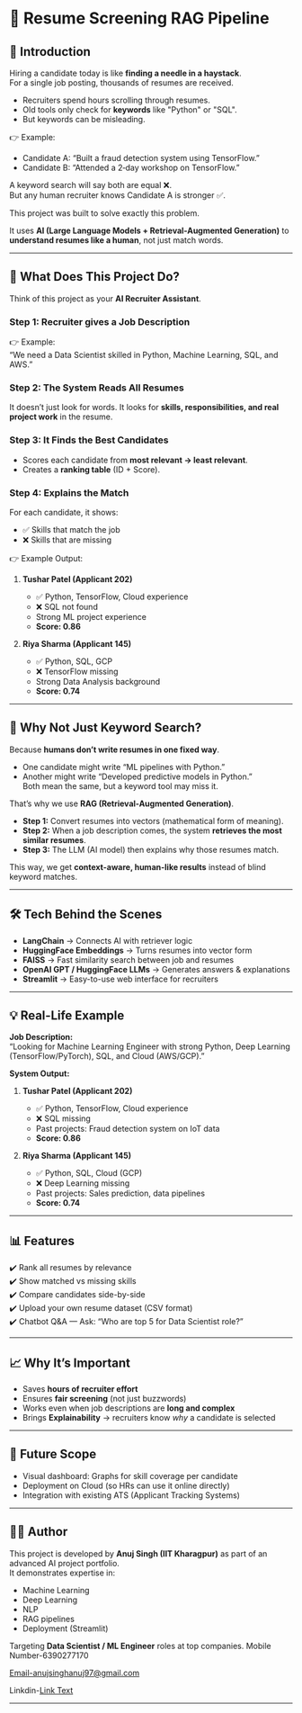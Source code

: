 # 📄 Resume Screening RAG Pipeline  

## 🌟 Introduction  

Hiring a candidate today is like **finding a needle in a haystack**.  
For a single job posting, thousands of resumes are received.  

- Recruiters spend hours scrolling through resumes.  
- Old tools only check for **keywords** like "Python" or "SQL".  
- But keywords can be misleading.  

👉 Example:  
- Candidate A: “Built a fraud detection system using TensorFlow.”  
- Candidate B: “Attended a 2‑day workshop on TensorFlow.”  

A keyword search will say both are equal ❌.  
But any human recruiter knows Candidate A is stronger ✅.  

This project was built to solve exactly this problem.  

It uses **AI (Large Language Models + Retrieval-Augmented Generation)** to **understand resumes like a human**, not just match words.  

---

## 🧐 What Does This Project Do?  

Think of this project as your **AI Recruiter Assistant**.  

### Step 1: Recruiter gives a Job Description  
👉 Example:  
“We need a Data Scientist skilled in Python, Machine Learning, SQL, and AWS.”  

### Step 2: The System Reads All Resumes  
It doesn’t just look for words. It looks for **skills, responsibilities, and real project work** in the resume.  

### Step 3: It Finds the Best Candidates  
- Scores each candidate from **most relevant → least relevant**.  
- Creates a **ranking table** (ID + Score).  

### Step 4: Explains the Match  
For each candidate, it shows:  
- ✅ Skills that match the job  
- ❌ Skills that are missing  

👉 Example Output:  
1. **Tushar Patel (Applicant 202)**  
   - ✅ Python, TensorFlow, Cloud experience  
   - ❌ SQL not found  
   - Strong ML project experience  
   - **Score: 0.86**  

2. **Riya Sharma (Applicant 145)**  
   - ✅ Python, SQL, GCP  
   - ❌ TensorFlow missing  
   - Strong Data Analysis background  
   - **Score: 0.74**  

---

## 🔎 Why Not Just Keyword Search?  

Because **humans don’t write resumes in one fixed way**.  
- One candidate might write “ML pipelines with Python.”  
- Another might write “Developed predictive models in Python.”  
Both mean the same, but a keyword tool may miss it.  

That’s why we use **RAG (Retrieval-Augmented Generation)**.  

- **Step 1:** Convert resumes into vectors (mathematical form of meaning).  
- **Step 2:** When a job description comes, the system **retrieves the most similar resumes**.  
- **Step 3:** The LLM (AI model) then explains why those resumes match.  

This way, we get **context-aware, human-like results** instead of blind keyword matches.  

---

## 🛠 Tech Behind the Scenes  

- **LangChain** → Connects AI with retriever logic  
- **HuggingFace Embeddings** → Turns resumes into vector form  
- **FAISS** → Fast similarity search between job and resumes  
- **OpenAI GPT / HuggingFace LLMs** → Generates answers & explanations  
- **Streamlit** → Easy-to-use web interface for recruiters  

---

## 💡 Real-Life Example  

**Job Description:**  
“Looking for Machine Learning Engineer with strong Python, Deep Learning (TensorFlow/PyTorch), SQL, and Cloud (AWS/GCP).”  

**System Output:**  

1. **Tushar Patel (Applicant 202)**  
   - ✅ Python, TensorFlow, Cloud experience  
   - ❌ SQL missing  
   - Past projects: Fraud detection system on IoT data  
   - **Score: 0.86**  

2. **Riya Sharma (Applicant 145)**  
   - ✅ Python, SQL, Cloud (GCP)  
   - ❌ Deep Learning missing  
   - Past projects: Sales prediction, data pipelines  
   - **Score: 0.74**  

---

## 📊 Features  

✔️ Rank all resumes by relevance  
✔️ Show matched vs missing skills  
✔️ Compare candidates side-by-side  
✔️ Upload your own resume dataset (CSV format)  
✔️ Chatbot Q&A — Ask: “Who are top 5 for Data Scientist role?”  

---

## 📈 Why It’s Important  

- Saves **hours of recruiter effort**  
- Ensures **fair screening** (not just buzzwords)  
- Works even when job descriptions are **long and complex**  
- Brings **Explainability** → recruiters know *why* a candidate is selected  

---

## 🚀 Future Scope  

- Visual dashboard: Graphs for skill coverage per candidate  
- Deployment on Cloud (so HRs can use it online directly)  
- Integration with existing ATS (Applicant Tracking Systems)  

---

## 👨‍💻 Author  

This project is developed by **Anuj Singh (IIT Kharagpur)** as part of an advanced AI project portfolio.  
It demonstrates expertise in:  
- Machine Learning  
- Deep Learning  
- NLP  
- RAG pipelines  
- Deployment (Streamlit)  

Targeting **Data Scientist / ML Engineer** roles at top companies.
Mobile Number-6390277170

Email-anujsinghanuj97@gmail.com

Linkdin-[Link Text](https://www.linkedin.com/in/anuj-singh-5882971a9/details/education/)




---

